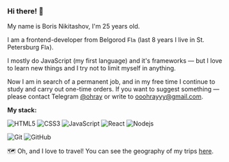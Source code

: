 ### Hi there! 👋

My name is Boris Nikitashov, I'm 25 years old.

I am a frontend-developer from Belgorod <img src="https://upload.wikimedia.org/wikipedia/commons/thumb/7/7f/Flag_of_Belgorod.svg/1200px-Flag_of_Belgorod.svg.png" alt="Flag of Belgorod" width="20px" height="13px"> (last 8 years I live in St. Petersburg <img src="https://upload.wikimedia.org/wikipedia/commons/c/ca/Flag_of_Saint_Petersburg.svg" alt="Flag of St. Petersburg" width="20px" height="13px">).

I mostly do JavaScript (my first language) and it's frameworks — but I love to learn new things and I try not to limit myself in anything.

Now I am in search of a permanent job, and in my free time I continue to study and carry out one-time orders. If you want to suggest something — please contact Telegram [@ohray](https://t.me/ohray) or write to [ooohrayyy@gmail.com](mailto:ooohrayyy@gmail.com).

**My stack:**

![HTML5](https://img.shields.io/badge/-HTML5-E34F26?style=flat-square&logo=html5&logoColor=white)
![CSS3](https://img.shields.io/badge/-CSS3-1572B6?style=flat-square&logo=css3)
![JavaScript](https://img.shields.io/badge/-JavaScript-black?style=flat-square&logo=javascript)
![React](https://img.shields.io/badge/-React-black?style=flat-square&logo=react)
![Nodejs](https://img.shields.io/badge/-Nodejs-black?style=flat-square&logo=Node.js)

![Git](https://img.shields.io/badge/-Git-black?style=flat-square&logo=git)
![GitHub](https://img.shields.io/badge/-GitHub-181717?style=flat-square&logo=github)

🗺️ Oh, and I love to travel! You can see the geography of my trips [here](https://www.google.com/maps/d/edit?mid=1K9lZ6ggxYe39vWTNLH1_CNORT48&usp=sharing).
